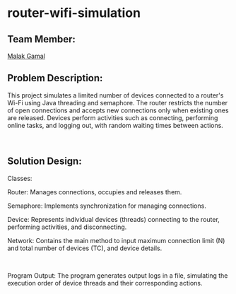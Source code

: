 # router-wifi-simulation

## Team Member:
[Malak Gamal](https://github.com/malakg1)


## Problem Description:

This project simulates a limited number of devices connected to a router's Wi-Fi using Java threading and semaphore. The router restricts the number of open connections and accepts new connections only when existing ones are released. Devices perform activities such as connecting, performing online tasks, and logging out, with random waiting times between actions.

<br>

## Solution Design:

Classes:

  Router: Manages connections, occupies and releases them.
  
  Semaphore: Implements synchronization for managing connections.
  
  Device: Represents individual devices (threads) connecting to the router, performing activities, and disconnecting.
  
  Network: Contains the main method to input maximum connection limit (N) and total number of devices (TC), and device details.

  <br>
  
  
Program Output:
The program generates output logs in a file, simulating the execution order of device threads and their corresponding actions.


